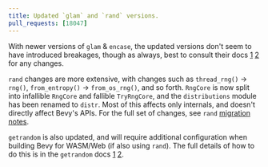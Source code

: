 ```yaml
---
title: Updated `glam` and `rand` versions.
pull_requests: [18047]
---
```


With newer versions of `glam` & `encase`, the updated versions don't seem to have introduced breakages, though as always, best to consult their docs [1](https://docs.rs/glam/latest/glam/) [2](https://docs.rs/encase/0.11.0/encase/) for any changes.

`rand` changes are more extensive, with changes such as `thread_rng()` -> `rng()`, `from_entropy()` -> `from_os_rng()`, and so forth. `RngCore` is now split into infallible `RngCore` and fallible `TryRngCore`, and the `distributions` module has been renamed to `distr`. Most of this affects only internals, and doesn't directly affect Bevy's APIs. For the full set of changes, see `rand` [migration notes](https://rust-random.github.io/book/update-0.9.html).

`getrandom` is also updated, and will require additional configuration when building Bevy for WASM/Web (if also using `rand`). The full details of how to do this is in the `getrandom` docs [1](https://github.com/rust-random/getrandom?tab=readme-ov-file#opt-in-backends) [2](https://github.com/rust-random/getrandom?tab=readme-ov-file#webassembly-support).
